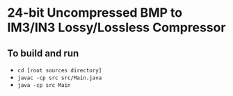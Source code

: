 # 24-bit Uncompressed BMP to IM3/IN3 Lossy/Lossless Compressor

## To build and run
- `cd [root sources directory]`
- `javac -cp src src/Main.java`
- `java -cp src Main`